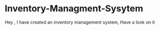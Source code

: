 # Inventory-Managment-Sysytem
Hey , I have created an inventory management system, Have a look on it
